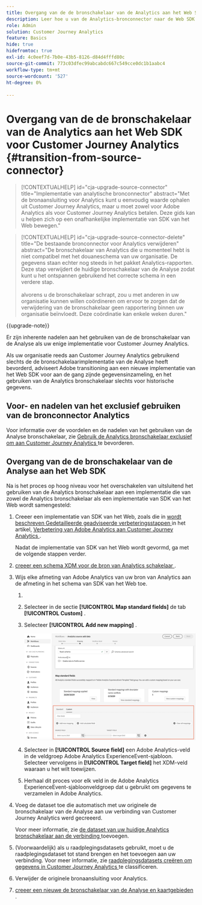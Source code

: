 ```yaml
---
title: Overgang van de de bronschakelaar van de Analytics aan het Web SDK voor Customer Journey Analytics
description: Leer hoe u van de Analytics-bronconnector naar de Web SDK overschakelt wanneer u een upgrade naar Customer Journey Analytics uitvoert
role: Admin
solution: Customer Journey Analytics
feature: Basics
hide: true
hidefromtoc: true
exl-id: 4c0eef7d-7b0e-43b5-8126-d84d4fffd80c
source-git-commit: 773c03dfec99abcabdc667c549cce0dc1b1aabc4
workflow-type: tm+mt
source-wordcount: '527'
ht-degree: 0%

---
```


# Overgang van de de bronschakelaar van de Analytics aan het Web SDK voor Customer Journey Analytics {#transition-from-source-connector}

<!-- markdownlint-disable MD034 -->

>[!CONTEXTUALHELP]
>id="cja-upgrade-source-connector"
>title="Implementatie van analytische bronconnector"
>abstract="Met de bronaansluiting voor Analytics kunt u eenvoudig waarde ophalen uit Customer Journey Analytics, maar u moet zowel voor Adobe Analytics als voor Customer Journey Analytics betalen. Deze gids kan u helpen zich op een onafhankelijke implementatie van SDK van het Web bewegen."

<!-- markdownlint-enable MD034 -->

<!-- markdownlint-disable MD034 -->

>[!CONTEXTUALHELP]
>id="cja-upgrade-source-connector-delete"
>title="De bestaande bronconnector voor Analytics verwijderen"
>abstract="De bronschakelaar van Analytics die u momenteel hebt is niet compatibel met het douaneschema van uw organisatie. De gegevens staan echter nog steeds in het pakket Analytics-rapporten. Deze stap verwijdert de huidige bronschakelaar van de Analyse zodat kunt u het ontspannen gebruikend het correcte schema in een verdere stap.<br><br> alvorens u de bronschakelaar schrapt, zou u met anderen in uw organisatie kunnen willen coördineren om ervoor te zorgen dat de verwijdering van de bronschakelaar geen rapportering binnen uw organisatie beïnvloedt. Deze coördinatie kan enkele weken duren."

<!-- markdownlint-enable MD034 -->

{{upgrade-note}}

Er zijn inherente nadelen aan het gebruiken van de de bronschakelaar van de Analyse als uw enige implementatie voor Customer Journey Analytics.

Als uw organisatie reeds aan Customer Journey Analytics gebruikend slechts de de bronschakelaarimplementatie van de Analyse heeft bevorderd, adviseert Adobe transitioning aan een nieuwe implementatie van het Web SDK voor aan de gang zijnde gegevensinzameling, en het gebruiken van de Analytics bronschakelaar slechts voor historische gegevens.

## Voor- en nadelen van het exclusief gebruiken van de bronconnector Analytics

Voor informatie over de voordelen en de nadelen van het gebruiken van de Analyse bronschakelaar, zie [ Gebruik de Analytics bronschakelaar exclusief om aan Customer Journey Analytics ](/help/getting-started/cja-upgrade/cja-upgrade-alternative-source-connector.md) te bevorderen.

## Overgang van de de bronschakelaar van de Analyse aan het Web SDK

Na is het proces op hoog niveau voor het overschakelen van uitsluitend het gebruiken van de Analytics bronschakelaar aan een implementatie die van zowel de Analytics bronschakelaar als een implementatie van SDK van het Web wordt samengesteld:

1. Creeer een implementatie van SDK van het Web, zoals die in [ wordt beschreven Gedetailleerde geadviseerde verbeteringsstappen ](/help/getting-started/cja-upgrade/cja-upgrade-recommendations.md#detailed-recommended-upgrade-steps) in het artikel, [ Verbetering van Adobe Analytics aan Customer Journey Analytics ](/help/getting-started/cja-upgrade/cja-upgrade-recommendations.md).

   Nadat de implementatie van SDK van het Web wordt gevormd, ga met de volgende stappen verder.

1. [ creeer een schema XDM voor de bron van Analytics schakelaar ](/help/getting-started/cja-upgrade/cja-upgrade-source-connector-schema.md).

1. Wijs elke afmeting van Adobe Analytics van uw bron van Analytics aan de afmeting in het schema van SDK van het Web toe.

   1. 
      <!-- how do you get here -->

   1. Selecteer in de sectie **[!UICONTROL Map standard fields]** de tab **[!UICONTROL Custom]** .

   1. Selecteer **[!UICONTROL Add new mapping]** .

      ![ gebieden van het kaartschema ](assets/schema-mapping.png)

   1. Selecteer in **[!UICONTROL Source field]** een Adobe Analytics-veld in de veldgroep Adobe Analytics ExperienceEvent-sjabloon. Selecteer vervolgens in **[!UICONTROL Target field]** het XDM-veld waaraan u het wilt toewijzen.

   1. Herhaal dit proces voor elk veld in de Adobe Analytics ExperienceEvent-sjabloonveldgroep dat u gebruikt om gegevens te verzamelen in Adobe Analytics.

1. Voeg de dataset toe die automatisch met uw originele de bronschakelaar van de Analyse aan uw verbinding van Customer Journey Analytics werd gecreeerd.

   Voor meer informatie, zie [ de dataset van uw huidige Analytics bronschakelaar aan de verbinding ](/help/getting-started/cja-upgrade/cja-upgrade-source-connector-dataset.md) toevoegen.

1. (Voorwaardelijk) als u raadplegingsdatasets gebruikt, moet u de raadplegingsdataset tot stand brengen en het toevoegen aan uw verbinding. Voor meer informatie, zie [ raadplegingsdatasets creëren om gegevens in Customer Journey Analytics ](/help/getting-started/cja-upgrade/cja-upgrade-dataset-lookup.md) te classificeren.

1. Verwijder de originele bronaansluiting voor Analytics. <!-- need to add steps somewhere about how to do this -->

1. [ creeer een nieuwe de bronschakelaar van de Analyse en kaartgebieden ](/help/getting-started/cja-upgrade/cja-upgrade-source-connector.md).
